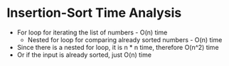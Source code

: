 # Insertion-Sort Time Analysis
- For loop for iterating the list of numbers - O(n) time
  - Nested for loop for comparing already sorted numbers - O(n) time
- Since there is a nested for loop, it is n * n time, therefore O(n^2) time
- Or if the input is already sorted, just O(n) time
